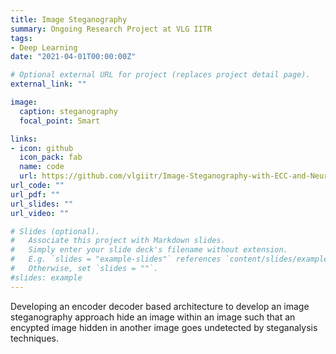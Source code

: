 ```yaml
---
title: Image Steganography
summary: Ongoing Research Project at VLG IITR
tags:
- Deep Learning
date: "2021-04-01T00:00:00Z"

# Optional external URL for project (replaces project detail page).
external_link: ""

image:
  caption: steganography
  focal_point: Smart

links:
- icon: github
  icon_pack: fab
  name: code
  url: https://github.com/vlgiitr/Image-Steganography-with-ECC-and-Neural-Nets
url_code: ""
url_pdf: ""
url_slides: ""
url_video: ""

# Slides (optional).
#   Associate this project with Markdown slides.
#   Simply enter your slide deck's filename without extension.
#   E.g. `slides = "example-slides"` references `content/slides/example-slides.md`.
#   Otherwise, set `slides = ""`.
#slides: example
---
```


Developing an encoder decoder based architecture to develop an image steganography approach hide an image within an image such that an encypted image hidden in another image goes undetected by steganalysis techniques.
